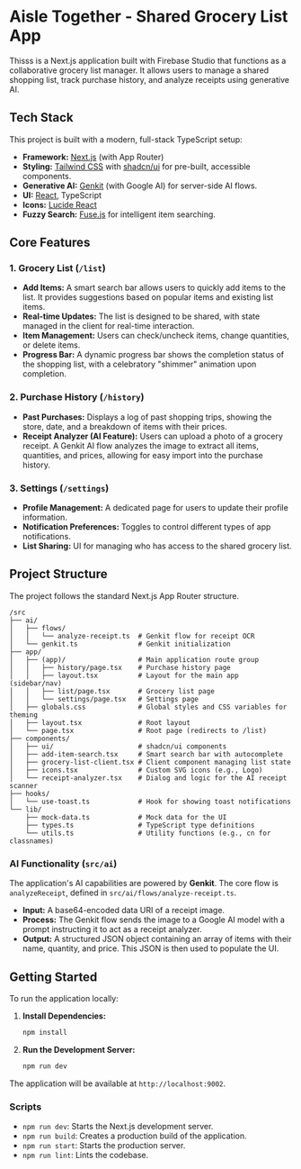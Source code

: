 # Aisle Together - Shared Grocery List App

Thisss is a Next.js application built with Firebase Studio that functions as a collaborative grocery list manager. It allows users to manage a shared shopping list, track purchase history, and analyze receipts using generative AI.

## Tech Stack

This project is built with a modern, full-stack TypeScript setup:

-   **Framework:** [Next.js](https://nextjs.org/) (with App Router)
-   **Styling:** [Tailwind CSS](https://tailwindcss.com/) with [shadcn/ui](https://ui.shadcn.com/) for pre-built, accessible components.
-   **Generative AI:** [Genkit](https://firebase.google.com/docs/genkit) (with Google AI) for server-side AI flows.
-   **UI:** [React](https://reactjs.org/), TypeScript
-   **Icons:** [Lucide React](https://lucide.dev/guide/packages/lucide-react)
-   **Fuzzy Search:** [Fuse.js](https://fusejs.io/) for intelligent item searching.

## Core Features

### 1. Grocery List (`/list`)

-   **Add Items:** A smart search bar allows users to quickly add items to the list. It provides suggestions based on popular items and existing list items.
-   **Real-time Updates:** The list is designed to be shared, with state managed in the client for real-time interaction.
-   **Item Management:** Users can check/uncheck items, change quantities, or delete items.
-   **Progress Bar:** A dynamic progress bar shows the completion status of the shopping list, with a celebratory "shimmer" animation upon completion.

### 2. Purchase History (`/history`)

-   **Past Purchases:** Displays a log of past shopping trips, showing the store, date, and a breakdown of items with their prices.
-   **Receipt Analyzer (AI Feature):** Users can upload a photo of a grocery receipt. A Genkit AI flow analyzes the image to extract all items, quantities, and prices, allowing for easy import into the purchase history.

### 3. Settings (`/settings`)

-   **Profile Management:** A dedicated page for users to update their profile information.
-   **Notification Preferences:** Toggles to control different types of app notifications.
-   **List Sharing:** UI for managing who has access to the shared grocery list.

## Project Structure

The project follows the standard Next.js App Router structure.

```
/src
├── ai/
│   ├── flows/
│   │   └── analyze-receipt.ts  # Genkit flow for receipt OCR
│   └── genkit.ts               # Genkit initialization
├── app/
│   ├── (app)/                  # Main application route group
│   │   ├── history/page.tsx    # Purchase history page
│   │   ├── layout.tsx          # Layout for the main app (sidebar/nav)
│   │   ├── list/page.tsx       # Grocery list page
│   │   └── settings/page.tsx   # Settings page
│   ├── globals.css             # Global styles and CSS variables for theming
│   ├── layout.tsx              # Root layout
│   └── page.tsx                # Root page (redirects to /list)
├── components/
│   ├── ui/                     # shadcn/ui components
│   ├── add-item-search.tsx     # Smart search bar with autocomplete
│   ├── grocery-list-client.tsx # Client component managing list state
│   ├── icons.tsx               # Custom SVG icons (e.g., Logo)
│   └── receipt-analyzer.tsx    # Dialog and logic for the AI receipt scanner
├── hooks/
│   └── use-toast.ts            # Hook for showing toast notifications
└── lib/
    ├── mock-data.ts            # Mock data for the UI
    ├── types.ts                # TypeScript type definitions
    └── utils.ts                # Utility functions (e.g., cn for classnames)
```

### AI Functionality (`src/ai`)

The application's AI capabilities are powered by **Genkit**. The core flow is `analyzeReceipt`, defined in `src/ai/flows/analyze-receipt.ts`.

-   **Input:** A base64-encoded data URI of a receipt image.
-   **Process:** The Genkit flow sends the image to a Google AI model with a prompt instructing it to act as a receipt analyzer.
-   **Output:** A structured JSON object containing an array of items with their name, quantity, and price. This JSON is then used to populate the UI.

## Getting Started

To run the application locally:

1.  **Install Dependencies:**
    ```bash
    npm install
    ```

2.  **Run the Development Server:**
    ```bash
    npm run dev
    ```

The application will be available at `http://localhost:9002`.

### Scripts

-   `npm run dev`: Starts the Next.js development server.
-   `npm run build`: Creates a production build of the application.
-   `npm run start`: Starts the production server.
-   `npm run lint`: Lints the codebase.
```